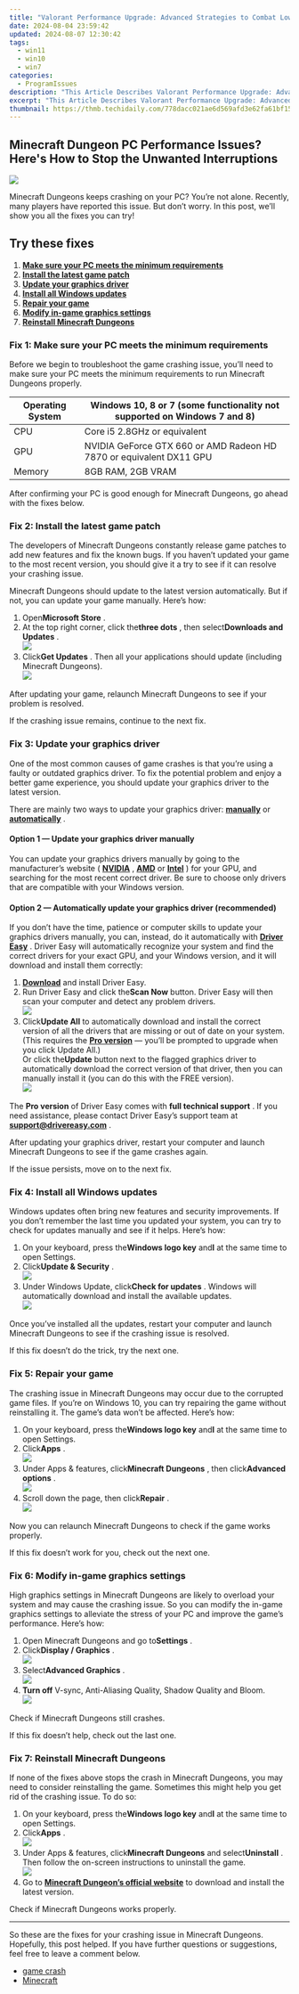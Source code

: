 ```yaml
---
title: "Valorant Performance Upgrade: Advanced Strategies to Combat Low FPS Issues"
date: 2024-08-04 23:59:42
updated: 2024-08-07 12:30:42
tags:
  - win11
  - win10
  - win7
categories:
  - ProgramIssues
description: "This Article Describes Valorant Performance Upgrade: Advanced Strategies to Combat Low FPS Issues"
excerpt: "This Article Describes Valorant Performance Upgrade: Advanced Strategies to Combat Low FPS Issues"
thumbnail: https://thmb.techidaily.com/778dacc021ae6d569afd3e62fa61bf15ba6fe429d937373bba78e772659986e3.jpg
---
```


## Minecraft Dungeon PC Performance Issues? Here's How to Stop the Unwanted Interruptions

![](https://images.drivereasy.com/wp-content/uploads/2021/08/minecraft-dungeons.jpg)

 Minecraft Dungeons keeps crashing on your PC? You’re not alone. Recently, many players have reported this issue. But don’t worry. In this post, we’ll show you all the fixes you can try!

## Try these fixes

1. **[Make sure your PC meets the minimum requirements](https://tools.techidaily.com/drivereasy/download/)**
2. **[Install the latest game patch](https://tools.techidaily.com/drivereasy/download/)**
3. **[Update your graphics driver](https://tools.techidaily.com/drivereasy/download/)**
4. **[Install all Windows updates](https://tools.techidaily.com/drivereasy/download/)**
5. **[Repair your game](https://tools.techidaily.com/drivereasy/download/)**
6. **[Modify in-game graphics settings](https://tools.techidaily.com/drivereasy/download/)**
7. **[Reinstall Minecraft Dungeons](https://tools.techidaily.com/drivereasy/download/)**

### Fix 1: Make sure your PC meets the minimum requirements

 Before we begin to troubleshoot the game crashing issue, you’ll need to make sure your PC meets the minimum requirements to run Minecraft Dungeons properly.

| Operating System | Windows 10, 8 or 7 (some functionality not supported on Windows 7 and 8) |
| ---------------- | ------------------------------------------------------------------------ |
| CPU              | Core i5 2.8GHz or equivalent                                             |
| GPU              | NVIDIA GeForce GTX 660 or AMD Radeon HD 7870 or equivalent DX11 GPU      |
| Memory           | 8GB RAM, 2GB VRAM                                                        |

 After confirming your PC is good enough for Minecraft Dungeons, go ahead with the fixes below.

### Fix 2: Install the latest game patch

 The developers of Minecraft Dungeons constantly release game patches to add new features and fix the known bugs. If you haven’t updated your game to the most recent version, you should give it a try to see if it can resolve your crashing issue.

 Minecraft Dungeons should update to the latest version automatically. But if not, you can update your game manually. Here’s how:

1. Open**Microsoft Store** .
2. At the top right corner, click the**three dots** , then select**Downloads and Updates** .  
![](https://images.drivereasy.com/wp-content/uploads/2021/08/downloads-updates-1.jpg)
3. Click**Get Updates** . Then all your applications should update (including Minecraft Dungeons).  
![](https://images.drivereasy.com/wp-content/uploads/2021/08/get-updates.jpg)

 After updating your game, relaunch Minecraft Dungeons to see if your problem is resolved.

If the crashing issue remains, continue to the next fix.

### Fix 3: Update your graphics driver

 One of the most common causes of game crashes is that you’re using a faulty or outdated graphics driver. To fix the potential problem and enjoy a better game experience, you should update your graphics driver to the latest version.

 There are mainly two ways to update your graphics driver: **[manually](https://tools.techidaily.com/drivereasy/download/)**  or **[automatically](https://tools.techidaily.com/drivereasy/download/)**  .

#### Option 1 — Update your graphics driver manually

 You can update your graphics drivers manually by going to the manufacturer’s website ( **[NVIDIA](https://tools.techidaily.com/drivereasy/download/)**  , **[AMD](https://www.amd.com/en/support)**  or **[Intel](https://downloadcenter.intel.com/)**  ) for your GPU, and searching for the most recent correct driver. Be sure to choose only drivers that are compatible with your Windows version.

#### Option 2 — Automatically update your graphics driver (recommended)

 If you don’t have the time, patience or computer skills to update your graphics drivers manually, you can, instead, do it automatically with **[Driver Easy](https://tools.techidaily.com/drivereasy/download/)**  . Driver Easy will automatically recognize your system and find the correct drivers for your exact GPU, and your Windows version, and it will download and install them correctly:

1. **[Download](https://tools.techidaily.com/drivereasy/download/)**  and install Driver Easy.
2. Run Driver Easy and click the**Scan Now** button. Driver Easy will then scan your computer and detect any problem drivers.  
![](https://images.drivereasy.com/wp-content/uploads/2021/07/scan-18.jpg)
3. Click**Update All** to automatically download and install the correct version of all the drivers that are missing or out of date on your system. (This requires the **[Pro version](https://tools.techidaily.com/drivereasy/download/)**  — you’ll be prompted to upgrade when you click Update All.)  
 Or click the**Update** button next to the flagged graphics driver to automatically download the correct version of that driver, then you can manually install it (you can do this with the FREE version).  
![](https://images.drivereasy.com/wp-content/uploads/2021/07/nvidia-geforce-gtx960m-1.jpg)

 The **Pro version** of Driver Easy comes with **full technical support** . If you need assistance, please contact Driver Easy’s support team at [**support@drivereasy.com**](https://tools.techidaily.com/drivereasy/download/) .

 After updating your graphics driver, restart your computer and launch Minecraft Dungeons to see if the game crashes again.

If the issue persists, move on to the next fix.

### Fix 4: Install all Windows updates

 Windows updates often bring new features and security improvements. If you don’t remember the last time you updated your system, you can try to check for updates manually and see if it helps. Here’s how:

1. On your keyboard, press the**Windows logo key** and**I** at the same time to open Settings.
2. Click**Update & Security** .  
![](https://images.drivereasy.com/wp-content/uploads/2021/08/update.jpg)
3. Under Windows Update, click**Check for updates** . Windows will automatically download and install the available updates.  
![](https://images.drivereasy.com/wp-content/uploads/2021/08/check-for-updates.jpg)

 Once you’ve installed all the updates, restart your computer and launch Minecraft Dungeons to see if the crashing issue is resolved.

If this fix doesn’t do the trick, try the next one.

### Fix 5: Repair your game

 The crashing issue in Minecraft Dungeons may occur due to the corrupted game files. If you’re on Windows 10, you can try repairing the game without reinstalling it. The game’s data won’t be affected. Here’s how:

1. On your keyboard, press the**Windows logo key** and**I** at the same time to open Settings.
2. Click**Apps** .  
![](https://images.drivereasy.com/wp-content/uploads/2021/08/windows-settings-apps.jpg)
3. Under Apps & features, click**Minecraft Dungeons** , then click**Advanced options** .  
![](https://images.drivereasy.com/wp-content/uploads/2021/08/minecraft-dungeons-advanced-options.jpg)
4. Scroll down the page, then click**Repair** .  
![](https://images.drivereasy.com/wp-content/uploads/2021/08/repair-minecraft-dungeons.jpg)

 Now you can relaunch Minecraft Dungeons to check if the game works properly.

If this fix doesn’t work for you, check out the next one.

### Fix 6: Modify in-game graphics settings

 High graphics settings in Minecraft Dungeons are likely to overload your system and may cause the crashing issue. So you can modify the in-game graphics settings to alleviate the stress of your PC and improve the game’s performance. Here’s how:

1. Open Minecraft Dungeons and go to**Settings** .
2. Click**Display / Graphics** .  
![](https://images.drivereasy.com/wp-content/uploads/2021/08/minecraft-dungeons-display-graphics.jpg)
3. Select**Advanced Graphics** .  
![](https://images.drivereasy.com/wp-content/uploads/2021/08/minecraft-dungeons-advanced-graphics.jpg)
4. **Turn off** V-sync, Anti-Aliasing Quality, Shadow Quality and Bloom.  
![](https://images.drivereasy.com/wp-content/uploads/2021/08/turn-off.jpg)

Check if Minecraft Dungeons still crashes.

If this fix doesn’t help, check out the last one.

### Fix 7: Reinstall Minecraft Dungeons

 If none of the fixes above stops the crash in Minecraft Dungeons, you may need to consider reinstalling the game. Sometimes this might help you get rid of the crashing issue. To do so:

1. On your keyboard, press the**Windows logo key** and**I** at the same time to open Settings.
2. Click**Apps** .  
![](https://images.drivereasy.com/wp-content/uploads/2021/08/windows-settings-apps.jpg)
3. Under Apps & features, click**Minecraft Dungeons** and select**Uninstall** . Then follow the on-screen instructions to uninstall the game.  
![](https://images.drivereasy.com/wp-content/uploads/2021/08/uninstall-minecraft-dungeons.jpg)
4. Go to **[Minecraft Dungeon’s official website](https://www.minecraft.net/en-us/about-dungeons)**  to download and install the latest version.

Check if Minecraft Dungeons works properly.

---

 So these are the fixes for your crashing issue in Minecraft Dungeons. Hopefully, this post helped. If you have further questions or suggestions, feel free to leave a comment below.

* [game crash](https://tools.techidaily.com/drivereasy/download/)
* [Minecraft](https://tools.techidaily.com/drivereasy/download/)

<ins class="adsbygoogle"
     style="display:block"
     data-ad-format="autorelaxed"
     data-ad-client="ca-pub-7571918770474297"
     data-ad-slot="1223367746"></ins>



<ins class="adsbygoogle"
     style="display:block"
     data-ad-client="ca-pub-7571918770474297"
     data-ad-slot="8358498916"
     data-ad-format="auto"
     data-full-width-responsive="true"></ins>
